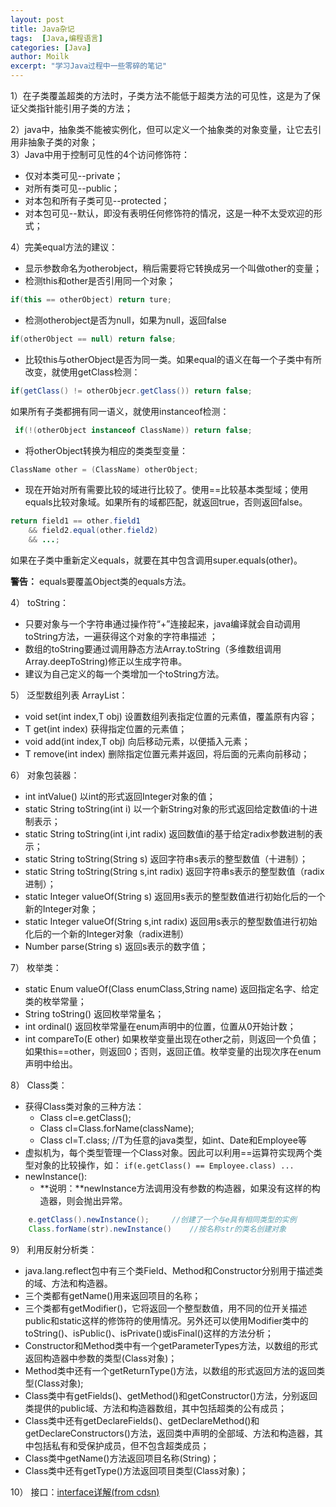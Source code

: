 ```yaml
---
layout: post
title: Java杂记
tags:  [Java,编程语言]
categories: [Java]
author: Moilk
excerpt: "学习Java过程中一些零碎的笔记"
---
```


1）在子类覆盖超类的方法时，子类方法不能低于超类方法的可见性，这是为了保证父类指针能引用子类的方法；

2）java中，抽象类不能被实例化，但可以定义一个抽象类的对象变量，让它去引用非抽象子类的对象；   
3）Java中用于控制可见性的4个访问修饰符：

  * 仅对本类可见--private；
  * 对所有类可见--public；
  * 对本包和所有子类可见--protected；
  * 对本包可见--默认，即没有表明任何修饰符的情况，这是一种不太受欢迎的形式；

4）完美equal方法的建议：

  * 显示参数命名为otherobject，稍后需要将它转换成另一个叫做other的变量；
  * 检测this和other是否引用同一个对象；
```java
if(this == otherObject) return ture; 
```

  * 检测otherobject是否为null，如果为null，返回false
```java
if(otherObject == null) return false; 
```

  * 比较this与otherObject是否为同一类。如果equal的语义在每一个子类中有所改变，就使用getClass检测：
```java
if(getClass() != otherObjecr.getClass()) return false; 
```

如果所有子类都拥有同一语义，就使用instanceof检测：

```java
 if(!(otherObject instanceof ClassName)) return false; 
```

  * 将otherObject转换为相应的类类型变量：
```java
ClassName other = (ClassName) otherObject; 
```

  * 现在开始对所有需要比较的域进行比较了。使用==比较基本类型域；使用equals比较对象域。如果所有的域都匹配，就返回true，否则返回false。
```java
return field1 == other.field1
    && field2.equal(other.field2)
    && ...;
```

如果在子类中重新定义equals，就要在其中包含调用super.equals(other)。

**警告：** equals要覆盖Object类的equals方法。 

4） toString：

  * 只要对象与一个字符串通过操作符“+”连接起来，java编译就会自动调用toString方法，一遍获得这个对象的字符串描述 ；
  * 数组的toString要通过调用静态方法Array.toString（多维数组调用Array.deepToString)修正以生成字符串。
  * 建议为自己定义的每一个类增加一个toString方法。

5） 泛型数组列表 ArrayList：

  * void set(int index,T obj) 设置数组列表指定位置的元素值，覆盖原有内容；
  * T get(int index) 获得指定位置的元素值；
  * void add(int index,T obj) 向后移动元素，以便插入元素；
  * T remove(int index) 删除指定位置元素并返回，将后面的元素向前移动；

6） 对象包装器：

  * int intValue() 以int的形式返回Integer对象的值；
  * static String toString(int i) 以一个新String对象的形式返回给定数值i的十进制表示；
  * static String toString(int i,int radix) 返回数值i的基于给定radix参数进制的表示；
  * static String toString(String s) 返回字符串s表示的整型数值（十进制）；
  * static String toString(String s,int radix) 返回字符串s表示的整型数值（radix进制）；
  * static Integer valueOf(String s) 返回用s表示的整型数值进行初始化后的一个新的Integer对象；
  * static Integer valueOf(String s,int radix) 返回用s表示的整型数值进行初始化后的一个新的Integer对象（radix进制）
  * Number parse(String s) 返回s表示的数字值；

7） 枚举类：

  * static Enum valueOf(Class enumClass,String name) 返回指定名字、给定类的枚举常量；
  * String toString() 返回枚举常量名；
  * int ordinal() 返回枚举常量在enum声明中的位置，位置从0开始计数；
  * int compareTo(E other) 如果枚举变量出现在other之前，则返回一个负值；如果this==other，则返回0；否则，返回正值。枚举变量的出现次序在enum声明中给出。

8） Class类：

  * 获得Class类对象的三种方法： 
    * Class cl=e.getClass();
    * Class cl=Class.forName(className);
    * Class cl=T.class; //T为任意的java类型，如int、Date和Employee等
  * 虚拟机为，每个类型管理一个Class对象。因此可以利用==运算符实现两个类型对象的比较操作，如： `if(e.getClass() == Employee.class) ...`
  * newInstance(): 
    * **说明：**newInstance方法调用没有参数的构造器，如果没有这样的构造器，则会抛出异常。
```java
    e.getClass().newInstance();     //创建了一个与e具有相同类型的实例 
    Class.forName(str).newInstance()    //按名称str的类名创建对象 
```

9） 利用反射分析类：

  * java.lang.reflect包中有三个类Field、Method和Constructor分别用于描述类的域、方法和构造器。
  * 三个类都有getName()用来返回项目的名称；
  * 三个类都有getModifier()，它将返回一个整型数值，用不同的位开关描述public和static这样的修饰符的使用情况。另外还可以使用Modifier类中的toString()、isPublic()、isPrivate()或isFinal()这样的方法分析；
  * Constructor和Method类中有一个getParameterTypes方法，以数组的形式返回构造器中参数的类型(Class对象)；
  * Method类中还有一个getReturnType()方法，以数组的形式返回方法的返回类型(Class对象);
  * Class类中有getFields()、getMethod()和getConstructor()方法，分别返回类提供的public域、方法和构造器数组，其中包括超类的公有成员；
  * Class类中还有getDeclareFields()、getDeclareMethod()和getDeclareConstructors()方法，返回类中声明的全部域、方法和构造器，其中包括私有和受保护成员，但不包含超类成员；
  * Class类中getName()方法返回项目名称(String)；
  * Class类中还有getType()方法返回项目类型(Class对象)；

10） 接口：[interface详解(from cdsn)](http://blog.csdn.net/zdwzzu2006/article/details/4567957)
